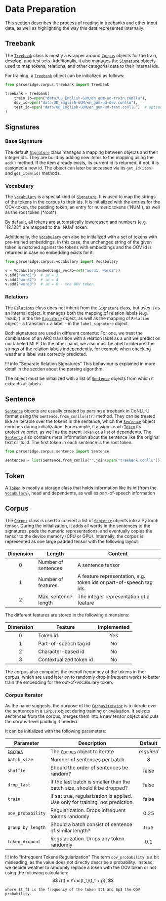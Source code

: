 # Data Preparation

This section describes the process of reading in treebanks and other input data, 
as well as highlighting the way this data represented internally.

## Treebank

The [`Treebank`](#treebank) class is mostly a wrapper around [`Corpus`](#corpus) objects for the train, develop, and test sets.
Additionally, it also manages the [`Signature`](#base-signature) objects used to map tokens, relations, and 
other categorial data to their internal ids.

For training, a [`Treebank`](#treebank) object can be initialized as follows:

```python
from parseridge.corpus.treebank import Treebank

treebank = Treebank(
    train_io=open("data/UD_English-GUM/en_gum-ud-train.conllu"),
    dev_io=open("data/UD_English-GUM/en_gum-ud-dev.conllu"),
    test_io=open("data/UD_English-GUM/en_gum-ud-test.conllu")  # optional,
)
```

## Signatures

### Base Signature
The default [`Signature`](#base-signature) class manages a mapping between objects and their integer ids. 
They are build by adding new items to the mapping using the `add()` method. If the item
already exists, its current id is returned, if not, it is assigned a new id. The object
can later be accessed via its `get_id(item)` and `get_item(id)` methods.

### Vocabulary
The [`Vocabulary`](#vocabulary) is a special kind of [`Signature`](#base-signature). It is used to map the strings of the
tokens in the corpus to their ids. It is initialized with the entries for the OOV-token,
the padding token, an entry for numeric tokens ('NUM'), as well as the root token (\*root\*).

By default, all tokens are automatically lowercased and numbers (e.g. '12.123') are mapped
to the 'NUM' token.

Additionally, the [`Vocabulary`](#vocabulary) can also be initialized with a set of tokens with pre-trained
embeddings. In this case, the unchanged string of the given token is matched against the 
tokens with embeddings and the OOV id is returned in case no embedding exists for it:

```python
from parseridge.corpus.vocabulary import Vocabulary

v = Vocabulary(embeddings_vocab=set("word1, word2"))
v.add("word1")  # id = 3
v.add("word2")  # id = 4
v.add("word3")  # id = 0 - the OOV token
```

### Relations
The [`Relations`](#relations) class does not inherit from the [`Signature`](#base-signature) class, but uses it as an
internal object.
It manages both the mapping of relation labels (e.g. 'nsubj') in the the [`Signature`](#base-signature) object,
as well as the mapping of `Relation` object - a transition + a label - in the `label_signature`
object.

Both signatures are used in different contexts: For one, we treat the combination of an ARC
transition with a relation label as a unit we predict on our labeled MLP. On the other hand, 
we also must be abel to interpret the strings of the relation labels independently, 
for example when checking weather a label was correctly predicted.

!!! info "Separate Relation Signatures"
    This behaviour is explained in more detail in the section about the parsing algorithm. 

The object must be initialized with a list of [`Sentence`](#sentence) objects from which it extracts
all labels.

## Sentence
[`Sentence`](#sentence) objects are usually created by parsing a treebank in CoNLL-U format using the
`Sentence.from_conllu(str)` method. They can be treated like an iterable over the tokens
in the sentence, which the [`Sentence`](#sentence) object enriches during initialization. For example,
it assigns each [`Token`](#token) its projective order, as well as the parent [`Token`](#token) or a list of
dependents. The [`Sentence`](#sentence) also contains meta information about the sentence like the 
original text or its id. The first token in each sentence is the root token.

```python
from parseridge.corpus.sentence import Sentence

sentences = list(Sentence.from_conllu("".join(open("treebank.conllu"))))
```

## Token
A [`Token`](#token) is mostly a storage class that holds information like its id (from the [`Vocabulary`](#vocabulary)),
head and dependents, as well as part-of-speech information

## Corpus
The [`Corpus`](#corpus) class is used to convert a list of [`Sentence`](#sentence) objects into a PyTorch tensor.
During the initialization, it adds all words in the sentences to the signatures, pads the
numeric representations, and eventually copies the tensor to the device memory (CPU or GPU).
Internally, the corpus is represented as one large padded tensor with the following layout:

|Dimension|Length              |Content|
|:-------:|--------------------|-------|
|0        |Number of sentences |A sentence tensor|
|1        |Number of features  |A feature representation, e.g. token ids or part-of-speech tag ids|
|2        |Max. sentence length|The integer representation of a feature|


The different features are stored in the following dimensions:

|Dimension|Feature|Implemented|
|:-------:|-------|:---------:|
|0        |Token id | Yes |
|1        |Part-of-speech tag id| No|
|2        |Character-based id   | No|
|3        |Contextualized token id   | No|


The corpus also computes the overall frequency of the tokens in the corpus, which are used
later on to randomly drop infrequent works to better train the embedding for the 
out-of-vocabulary token.

### Corpus Iterator
As the name suggests, the purpose of the [`CorpusIterator`](#corpus-iterator) is to iterate over the sentences
in a [`Corpus`](#corpus) object during training or evaluation. It selects sentences from the corpus,
merges them into a new tensor object and cuts the corpus-level padding if needed.

It can be initialized with the following parameters:

|Parameter|Description|Default|
|---------|-----------|:-----:|
|[`Corpus`](#corpus) |The [`Corpus`](#corpus) object to iterate|*required*|
|`batch_size`|Number of sentences per batch|8|
|`shuffle`|Should the order of sentences be random?|false|
|`drop_last`|If the last batch is smaller than the batch size, should it be dropped?|false|
|`train`|If set true, regularization is applied. Use only for training, not prediction.|false|
|`oov_probability`|Regularization. Drops infrequent tokens randomly|0.25|
|`group_by_length`|Should a batch consist of sentence of similar length?|true|
|`token_dropout`|Regularization. Drops any token randomly|0.1|


!!! info "Infrequent Tokens Regularization"
    The term `oov_probability` is a bit misleading, as the value does not directly
    describe a probability. Instead, we decide weather to randomly replace a token
    with the OOV token or not using the following calculation:
    $$
    r(t) = \frac{t_f}{t_f + p},
    $$
    
    where $t_f$ is the frequency of the token $t$ and $p$ the OOV probability.